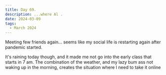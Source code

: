 ```yaml
---
title: Day 69.
description: ...where Al .
date: 2024-03-09
tags: 
  - March 2024
---
```


Meeting few friends again... seems like my social life is restarting again after pandemic started.

It's raining today though, and it made me not go into the early class that starts in 7 am. The combination of the weather, and my lazy bum ass not waking up in the morning, creates the situation where I need to take it online